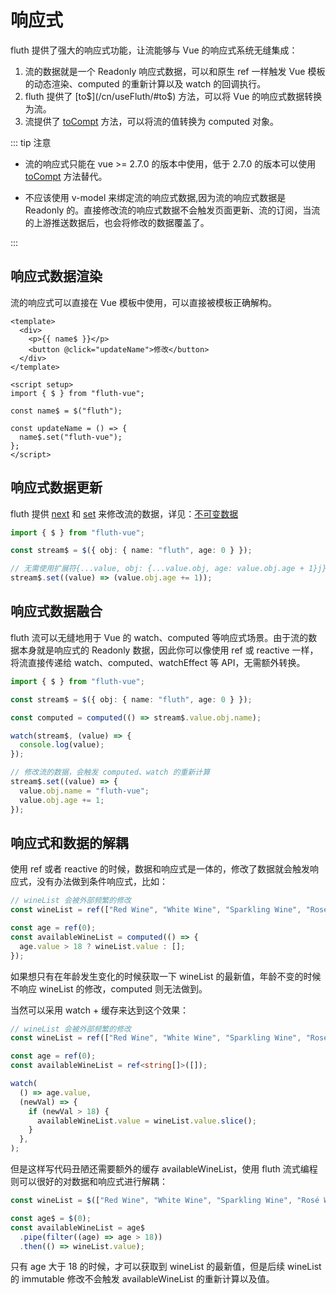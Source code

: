 # 响应式

fluth 提供了强大的响应式功能，让流能够与 Vue 的响应式系统无缝集成：

1.  流的数据就是一个 Readonly 响应式数据，可以和原生 ref 一样触发 Vue 模板的动态渲染、computed 的重新计算以及 watch 的回调执行。
2.  fluth 提供了 [to$](/cn/useFluth/#to$) 方法，可以将 Vue 的响应式数据转换为流。
3.  流提供了 [toCompt](/cn/useFluth/#tocompt) 方法，可以将流的值转换为 computed 对象。

::: tip 注意

- 流的响应式只能在 vue >= 2.7.0 的版本中使用，低于 2.7.0 的版本可以使用 [toCompt](#tocompt) 方法替代。

- 不应该使用 v-model 来绑定流的响应式数据,因为流的响应式数据是 Readonly 的。直接修改流的响应式数据不会触发页面更新、流的订阅，当流的上游推送数据后，也会将修改的数据覆盖了。

:::

## 响应式数据渲染

流的响应式可以直接在 Vue 模板中使用，可以直接被模板正确解构。

```vue
<template>
  <div>
    <p>{{ name$ }}</p>
    <button @click="updateName">修改</button>
  </div>
</template>

<script setup>
import { $ } from "fluth-vue";

const name$ = $("fluth");

const updateName = () => {
  name$.set("fluth-vue");
};
</script>
```

## 响应式数据更新

fluth 提供 [next](https://fluthjs.github.io/fluth-doc/cn/api/stream.html#next) 和 [set](https://fluthjs.github.io/fluth-doc/cn/api/stream.html#set) 来修改流的数据，详见：[不可变数据](/cn/guide/immutable)

```typescript
import { $ } from "fluth-vue";

const stream$ = $({ obj: { name: "fluth", age: 0 } });

// 无需使用扩展符{...value, obj: {...value.obj, age: value.obj.age + 1}j}
stream$.set((value) => (value.obj.age += 1));
```

## 响应式数据融合

fluth 流可以无缝地用于 Vue 的 watch、computed 等响应式场景。由于流的数据本身就是响应式的 Readonly 数据，因此你可以像使用 ref 或 reactive 一样，将流直接传递给 watch、computed、watchEffect 等 API，无需额外转换。

```typescript
import { $ } from "fluth-vue";

const stream$ = $({ obj: { name: "fluth", age: 0 } });

const computed = computed(() => stream$.value.obj.name);

watch(stream$, (value) => {
  console.log(value);
});

// 修改流的数据，会触发 computed、watch 的重新计算
stream$.set((value) => {
  value.obj.name = "fluth-vue";
  value.obj.age += 1;
});
```

## 响应式和数据的解耦

使用 ref 或者 reactive 的时候，数据和响应式是一体的，修改了数据就会触发响应式，没有办法做到条件响应式，比如：

```typescript
// wineList 会被外部频繁的修改
const wineList = ref(["Red Wine", "White Wine", "Sparkling Wine", "Rosé Wine"]);

const age = ref(0);
const availableWineList = computed(() => {
  age.value > 18 ? wineList.value : [];
});
```

如果想只有在年龄发生变化的时候获取一下 wineList 的最新值，年龄不变的时候不响应 wineList 的修改，computed 则无法做到。

当然可以采用 watch + 缓存来达到这个效果：

```typescript
// wineList 会被外部频繁的修改
const wineList = ref(["Red Wine", "White Wine", "Sparkling Wine", "Rosé Wine"]);

const age = ref(0);
const availableWineList = ref<string[]>([]);

watch(
  () => age.value,
  (newVal) => {
    if (newVal > 18) {
      availableWineList.value = wineList.value.slice();
    }
  },
);
```

但是这样写代码丑陋还需要额外的缓存 availableWineList，使用 fluth 流式编程则可以很好的对数据和响应式进行解耦：

```typescript
const wineList = $(["Red Wine", "White Wine", "Sparkling Wine", "Rosé Wine"]);

const age$ = $(0);
const availableWineList = age$
  .pipe(filter((age) => age > 18))
  .then(() => wineList.value);
```

只有 age 大于 18 的时候，才可以获取到 wineList 的最新值，但是后续 wineList 的 immutable 修改不会触发 availableWineList 的重新计算以及值。
